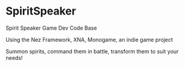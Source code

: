 # SpiritSpeaker
Spirit Speaker Game Dev Code Base

Using the Nez Framework, XNA, Monogame, an indie game project

Summon spirits, command them in battle, transform them to suit your needs! 
